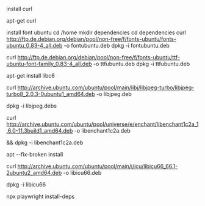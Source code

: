 
install curl

apt-get curl

install font ubuntu
cd /home
mkdir dependencies
cd dependencies
curl http://ftp.de.debian.org/debian/pool/non-free/f/fonts-ubuntu/fonts-ubuntu_0.83-4_all.deb -o fontubuntu.deb
dpkg -i fontubuntu.deb

curl http://ftp.de.debian.org/debian/pool/non-free/f/fonts-ubuntu/ttf-ubuntu-font-family_0.83-4_all.deb -o ttfubuntu.deb
dpkg -i ttfubuntu.deb

apt-get install libc6

curl http://archive.ubuntu.com/ubuntu/pool/main/libj/libjpeg-turbo/libjpeg-turbo8_2.0.3-0ubuntu1_amd64.deb -o libjpeg.deb

dpkg -i libjpeg.debs

curl http://archive.ubuntu.com/ubuntu/pool/universe/e/enchant/libenchant1c2a_1.6.0-11.3build1_amd64.deb -o libenchant1c2a.deb

&& dpkg -i libenchant1c2a.deb

apt --fix-broken install

curl http://archive.ubuntu.com/ubuntu/pool/main/i/icu/libicu66_66.1-2ubuntu2_amd64.deb -o libicu66.deb

dpkg -i libicu66

npx playwright install-deps